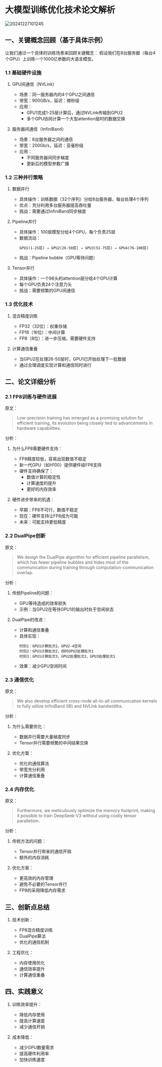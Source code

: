 # 大模型训练优化技术论文解析

![20241227101245](https://s2.loli.net/2024/12/27/wOY1ivlcC8RyS5J.png)


## 一、关键概念回顾（基于具体示例）

让我们通过一个具体的训练场景来回顾关键概念：
假设我们在8台服务器（每台4个GPU）上训练一个1000亿参数的大语言模型。

### 1.1 基础硬件设施
1. GPU间通信（NVLink）
   - 场景：同一服务器内的4个GPU之间通信
   - 带宽：900GB/s，延迟：微秒级
   - 应用：
     * GPU1完成1-25层计算后，通过NVLink传输到GPU2
     * 多个GPU协同计算一个大型attention层时的数据交换

2. 服务器间通信（InfiniBand）
   - 场景：8台服务器之间的通信
   - 带宽：200Gb/s，延迟：亚毫秒级
   - 应用：
     * 不同服务器间同步梯度
     * 更新后的模型参数广播

### 1.2 三种并行策略
1. 数据并行
   - 具体操作：训练数据（32个序列）分给8台服务器，每台处理4个序列
   - 优点：充分利用多台服务器提高吞吐量
   - 挑战：需要通过InfiniBand同步梯度

2. Pipeline并行
   - 具体操作：100层模型分给4个GPU，每个负责25层
   - 数据流动：
     ```
     GPU1(1-25层) → GPU2(26-50层) → GPU3(51-75层) → GPU4(76-100层)
     ```
   - 挑战：Pipeline bubble（GPU等待问题）

3. Tensor并行
   - 具体操作：一个96头的attention层分给4个GPU计算
   - 每个GPU负责24个注意力头
   - 挑战：需要频繁的GPU间通信

### 1.3 优化技术
1. 混合精度训练
   - FP32（32位）：权重存储
   - FP16（16位）：中间计算
   - FP8（8位）：进一步压缩，需要硬件支持

2. 计算通信重叠
   - 当GPU2在处理26-50层时，GPU1已开始处理下一批数据
   - 通过合理调度实现计算和通信同时进行

## 二、论文详细分析

### 2.1 FP8训练与硬件进展
原文：
> Low-precision training has emerged as a promising solution for efficient training, its evolution being closely tied to advancements in hardware capabilities.

分析：
1. 为什么FP8需要硬件支持：
   - FP8精度较低，容易出现数值不稳定
   - 新一代GPU（如H100）提供硬件级FP8支持
   - 硬件支持确保了：
     * 数值计算的稳定性
     * 计算速度的提升
     * 更好的内存效率

2. 硬件进步带来的机遇：
   - 早期：FP8不可行，数值不稳定
   - 现在：硬件支持让FP8成为可能
   - 未来：可能支持更低精度

### 2.2 DualPipe创新
原文：
> We design the DualPipe algorithm for efficient pipeline parallelism, which has fewer pipeline bubbles and hides most of the communication during training through computation-communication overlap.

分析：
1. 传统Pipeline的问题：
   - GPU等待造成的效率损失
   - 示例：当GPU2在等待GPU1的输出时处于空闲状态

2. DualPipe的改进：
   - 计算和通信重叠
   - 具体实现：
     ```
     时刻1：GPU1计算批次1，GPU2-4空闲
     时刻2：GPU1计算批次2，同时GPU2处理批次1
     时刻3：GPU1计算批次3，GPU2处理批次2，GPU3处理批次1
     ```
   - 效果：减少GPU空闲时间

### 2.3 通信优化
原文：
> We also develop efficient cross-node all-to-all communication kernels to fully utilize InfiniBand (IB) and NVLink bandwidths.

分析：
1. 为什么需要优化：
   - 数据并行需要大量梯度同步
   - Tensor并行需要频繁的中间结果交换

2. 优化方案：
   - 优化的通信算法
   - 带宽充分利用
   - 计算通信重叠

### 2.4 内存优化
原文：
> Furthermore, we meticulously optimize the memory footprint, making it possible to train DeepSeek-V3 without using costly tensor parallelism.

分析：
1. 传统方法的问题：
   - Tensor并行带来的通信开销
   - 额外的内存消耗

2. 优化方案：
   - 更高效的内存管理
   - 避免不必要的Tensor并行
   - FP8的采用降低内存需求

## 三、创新点总结

1. 技术创新：
   - FP8混合精度训练
   - DualPipe算法
   - 优化的通信机制

2. 工程优化：
   - 内存使用优化
   - 通信效率提升
   - 计算通信重叠

## 四、实践意义

1. 训练效率提升：
   - 降低内存使用
   - 提高计算速度
   - 减少通信开销

2. 成本降低：
   - 减少GPU数量需求
   - 提高硬件利用率
   - 加快训练速度


